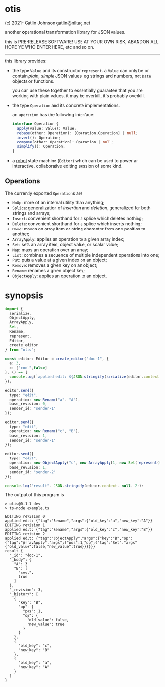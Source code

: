 otis
===

(c) 2021- Gatlin Johnson <gatlin@niltag.net>

another **o**perational **t**ransformation library for JSON values.

this is PRE-RELEASE SOFTWARE!
USE AT YOUR OWN RISK, ABANDON ALL HOPE YE WHO ENTER HERE, etc and so on.

***

this library provides:

- the type `Value` and its constructor `represent`.
  a `Value` can only be or contain *plain, simple* JSON values, eg strings and
  numbers, not `Date` objects or functions.
  
  you can use these together to essentially guarantee that you are working with
  plain values.
  it may be overkill, it's probably overkill.
  
- the type `Operation` and its concrete implementations.

  an `Operation` has the following interface:
  
  ```typescript
  interface Operation {
    apply(value: Value): Value;
    rebase(other: Operation): [Operation,Operation] | null;
    invert(): Operation;
    compose(other: Operation): Operation | null;
    simplify(): Operation;
  }
  ```

- a [robot][robotfsm] state machine (`Editor`) which can be used to power an
  interactive, collaborative editing session of some kind.

[robotfsm]: https://thisrobot.life

Operations
---

The currently exported `Operation`s are

- `NoOp`: more of an internal utility than anything;
- `Splice`: generalization of *insertion* and *deletion*, generalized for both
   strings and arrays;
- `Insert`: convenient shorthand for a splice which deletes nothing;
- `Delete`: convenient shorthand for a splice which inserts nothing;
- `Move`: moves an array item or string character from one position to another;
- `ArrayApply`: applies an operation to a given array index;
- `Set`: sets an array item, object value, or scalar value;
- `Map`: maps an operation over an array;
- `List`: combines a sequence of multiple independent operations into one;
- `Put`: puts a value at a given index on an object;
- `Remove`: removes a given key on an object;
- `Rename`: renames a given object key;
- `ObjectApply`: applies an operation to an object.

synopsis
===

```typescript
import {
  serialize,
  ObjectApply,
  ArrayApply,
  Set,
  Rename,
  represent,
  Editor,
  create_editor
} from "otis";

const editor: Editor = create_editor("doc-1", {
  a: 3,
  c: ["cool",false]
}, () => {
  console.log(`applied edit: ${JSON.stringify(serialize(editor.context._history[0]))}`);
});

editor.send({
  type: "edit",
  operation: new Rename("a", "A"),
  base_revision: 0,
  sender_id: "sender-1"
});

editor.send({
  type: "edit",
  operation: new Rename("c", "B"),
  base_revision: 1,
  sender_id: "sender-1"
});

editor.send({
  type: "edit",
  operation: new ObjectApply("c", new ArrayApply(1, new Set(represent(false), represent(true)))),
  base_revision: 1,
  sender_id: "sender-2"
});

console.log("result", JSON.stringify(editor.context, null, 2));
```

The output of this program is

```shell
> otis@0.1.1 dev
> ts-node example.ts

EDITING revision 0
applied edit: {"tag":"Rename","args":{"old_key":"a","new_key":"A"}}
EDITING revision 1
applied edit: {"tag":"Rename","args":{"old_key":"c","new_key":"B"}}
EDITING revision 2
applied edit: {"tag":"ObjectApply","args":{"key":"B","op":{"tag":"ArrayApply","args":{"pos":1,"op":{"tag":"Set","args":{"old_value":false,"new_value":true}}}}}}
result {
  "_id": "doc-1",
  "_body": {
    "A": 3,
    "B": [
      "cool",
      true
    ]
  },
  "_revision": 3,
  "_history": [
    {
      "key": "B",
      "op": {
        "pos": 1,
        "op": {
          "old_value": false,
          "new_value": true
        }
      }
    },
    {
      "old_key": "c",
      "new_key": "B"
    },
    {
      "old_key": "a",
      "new_key": "A"
    }
  ]
}
```
